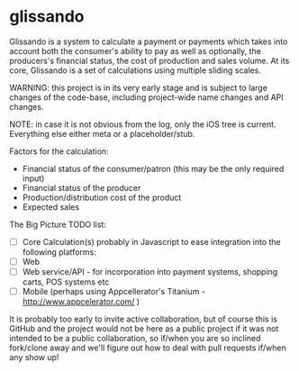 glissando
=========

Glissando is a system to calculate a payment or payments which takes into account both the consumer's ability to pay as well as optionally, the producers's financial status, the cost of production and sales volume. At its core, Glissando is a set of calculations using multiple sliding scales.

WARNING: this project is in its very early stage and is subject to large changes of the code-base, including project-wide name changes and API changes. 

NOTE: in case it is not obvious from the log, only the iOS tree is current. Everything else either meta or a placeholder/stub.

Factors for the calculation:
- Financial status of the consumer/patron (this may be the only required input)
- Financial status of the producer
- Production/distribution cost of the product
- Expected sales 

The Big Picture TODO list:
- [ ] Core Calculation(s) probably in Javascript to ease integration into the following platforms:
- [ ] Web
- [ ] Web service/API - for incorporation into payment systems, shopping carts, POS systems etc
- [ ] Mobile (perhaps using Appcellerator's Titanium - http://www.appcelerator.com/ )

It is probably too early to invite active collaboration, but of course this is GitHub and the project would not be here as a public project if it was not intended to be a public collaboration, so if/when you are so inclined fork/clone away and we'll figure out how to deal with pull requests if/when any show up!

